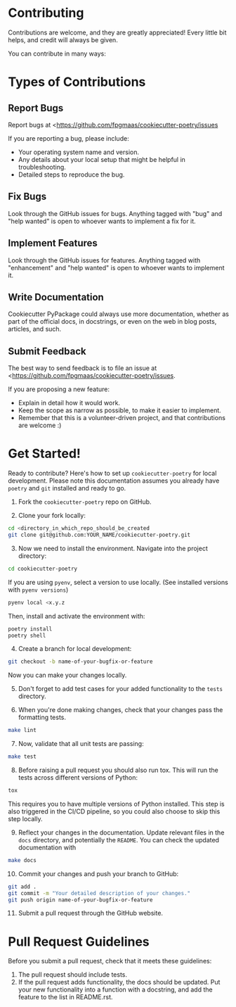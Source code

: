 # Contributing

Contributions are welcome, and they are greatly appreciated! Every
little bit helps, and credit will always be given.

You can contribute in many ways:

# Types of Contributions

## Report Bugs

Report bugs at <https://github.com/fpgmaas/cookiecutter-poetry/issues

If you are reporting a bug, please include:

-   Your operating system name and version.
-   Any details about your local setup that might be helpful in
    troubleshooting.
-   Detailed steps to reproduce the bug.

## Fix Bugs

Look through the GitHub issues for bugs. Anything tagged with "bug"
and "help wanted" is open to whoever wants to implement a fix for it.

## Implement Features

Look through the GitHub issues for features. Anything tagged with
"enhancement" and "help wanted" is open to whoever wants to
implement it.

## Write Documentation

Cookiecutter PyPackage could always use more documentation, whether as
part of the official docs, in docstrings, or even on the web in blog
posts, articles, and such.

## Submit Feedback

The best way to send feedback is to file an issue at
<https://github.com/fpgmaas/cookiecutter-poetry/issues.

If you are proposing a new feature:

-   Explain in detail how it would work.
-   Keep the scope as narrow as possible, to make it easier to
    implement.
-   Remember that this is a volunteer-driven project, and that
    contributions are welcome :)

# Get Started!

Ready to contribute? Here\'s how to set up
`cookiecutter-poetry` for local development. Please note
this documentation assumes you already have `poetry` and
`git` installed and ready to go.

1. Fork the `cookiecutter-poetry` repo on GitHub.

2. Clone your fork locally:

  ``` bash
  cd <directory_in_which_repo_should_be_created
  git clone git@github.com:YOUR_NAME/cookiecutter-poetry.git
  ```

3. Now we need to install the environment. Navigate into the project directory:

``` bash
cd cookiecutter-poetry
```

If you are using `pyenv`, select a version to use locally. (See
installed versions with `pyenv versions`)

``` bash
pyenv local <x.y.z
```

Then, install and activate the environment with:

``` bash
poetry install
poetry shell
```

4. Create a branch for local development:

``` bash
git checkout -b name-of-your-bugfix-or-feature
```

Now you can make your changes locally.

5. Don\'t forget to add test cases for your added functionality to the
  `tests` directory.

6. When you\'re done making changes, check that your changes pass the
  formatting tests.

``` bash
make lint
```

7. Now, validate that all unit tests are passing:

``` bash
make test
```

8. Before raising a pull request you should also run tox. This will
  run the tests across different versions of Python:

``` bash
tox
```

This requires you to have multiple versions of Python installed. This
step is also triggered in the CI/CD pipeline, so you could also choose
to skip this step locally.

9. Reflect your changes in the documentation. Update relevant files in
  the `docs` directory, and potentially the `README`. You can check the
  updated documentation with

``` bash
make docs
```

10. Commit your changes and push your branch to GitHub:

``` bash
git add .
git commit -m "Your detailed description of your changes."
git push origin name-of-your-bugfix-or-feature
```

11. Submit a pull request through the GitHub website.

# Pull Request Guidelines

Before you submit a pull request, check that it meets these guidelines:

1.  The pull request should include tests.
2.  If the pull request adds functionality, the docs should be updated.
    Put your new functionality into a function with a docstring, and add
    the feature to the list in README.rst.
